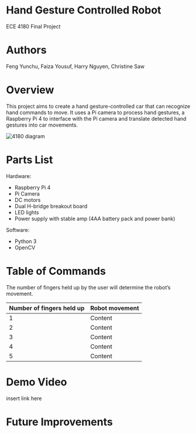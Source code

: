 # Hand Gesture Controlled Robot
ECE 4180 Final Project 

# Authors
Feng Yunchu, Faiza Yousuf, Harry Nguyen, Christine Saw

# Overview
This project aims to create a hand gesture-controlled car that can recognize hand commands to move. It uses a Pi camera to process hand gestures, a Raspberry Pi 4 to interface with the Pi camera and translate detected hand gestures into car movements. 

![4180 diagram](https://user-images.githubusercontent.com/78784280/144507873-991d5299-bcb3-4949-88cc-522cac358af1.png)

# Parts List
Hardware:
- Raspberry Pi 4
- Pi Camera
- DC motors 
- Dual H-bridge breakout board 
- LED lights
- Power supply with stable amp (4AA battery pack and power bank)

Software:
- Python 3
- OpenCV

# Table of Commands
The number of fingers held up by the user will determine the robot’s movement.

| Number of fingers held up  | Robot movement |
| ------------- | ------------- |
| 1  | Content   |
| 2  | Content   |
| 3  | Content   |
| 4  | Content   |
| 5  | Content   |

# Demo Video

insert link here

# Future Improvements

